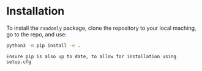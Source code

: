# Installation

To install the `randomly` package, clone the repository to your local maching,
go to the repo, and use:

```bash
python3 -m pip install -e .
```

```{tip}
Ensure pip is also up to date, to allow for installation using setup.cfg
```
